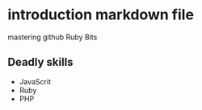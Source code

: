 # introduction markdown file

mastering github
Ruby Bits

## Deadly skills

* JavaScrit
* Ruby
* PHP
